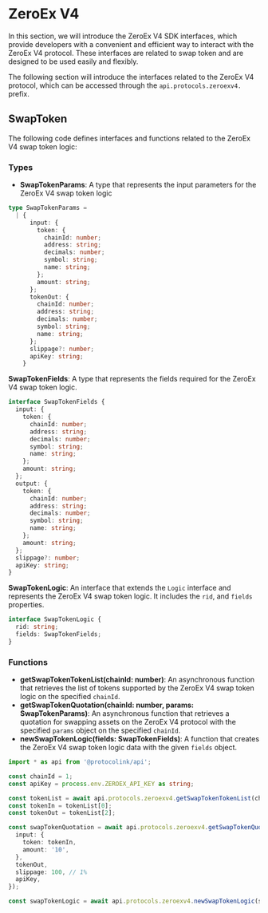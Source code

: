 # ZeroEx V4

In this section, we will introduce the ZeroEx V4 SDK interfaces, which provide developers with a convenient and efficient way to interact with the ZeroEx V4 protocol. These interfaces are related to swap token and are designed to be used easily and flexibly.

The following section will introduce the interfaces related to the ZeroEx V4 protocol, which can be accessed through the `api.protocols.zeroexv4.` prefix.

## SwapToken

The following code defines interfaces and functions related to the ZeroEx V4 swap token logic:

### Types

* **SwapTokenParams**: A type that represents the input parameters for the ZeroEx V4 swap token logic

```typescript
type SwapTokenParams =
  | {
      input: {
        token: {
          chainId: number;
          address: string;
          decimals: number;
          symbol: string;
          name: string;
        };
        amount: string;
      };
      tokenOut: {
        chainId: number;
        address: string;
        decimals: number;
        symbol: string;
        name: string;
      };
      slippage?: number;
      apiKey: string;
    }
```

**SwapTokenFields**: A type that represents the fields required for the ZeroEx V4 swap token logic.

```typescript
interface SwapTokenFields {
  input: {
    token: {
      chainId: number;
      address: string;
      decimals: number;
      symbol: string;
      name: string;
    };
    amount: string;
  };
  output: {
    token: {
      chainId: number;
      address: string;
      decimals: number;
      symbol: string;
      name: string;
    };
    amount: string;
  };
  slippage?: number;
  apiKey: string;
}
```

**SwapTokenLogic**: An interface that extends the `Logic` interface and represents the ZeroEx V4 swap token logic. It includes the `rid`, and `fields` properties.

```typescript
interface SwapTokenLogic {
  rid: string;
  fields: SwapTokenFields;
}
```

### Functions

* **getSwapTokenTokenList(chainId: number)**: An asynchronous function that retrieves the list of tokens supported by the ZeroEx V4 swap token logic on the specified `chainId`.
* **getSwapTokenQuotation(chainId: number, params: SwapTokenParams)**: An asynchronous function that retrieves a quotation for swapping assets on the ZeroEx V4 protocol with the specified `params` object on the specified `chainId`.
* **newSwapTokenLogic(fields: SwapTokenFields)**: A function that creates the ZeroEx V4 swap token logic data with the given `fields` object.

```typescript
import * as api from '@protocolink/api';

const chainId = 1;
const apiKey = process.env.ZEROEX_API_KEY as string;

const tokenList = await api.protocols.zeroexv4.getSwapTokenTokenList(chainId);
const tokenIn = tokenList[0];
const tokenOut = tokenList[2];

const swapTokenQuotation = await api.protocols.zeroexv4.getSwapTokenQuotation(chainId, {
  input: {
    token: tokenIn,
    amount: '10',
  },
  tokenOut,
  slippage: 100, // 1%
  apiKey,
});

const swapTokenLogic = await api.protocols.zeroexv4.newSwapTokenLogic(swapTokenQuotation);
```



